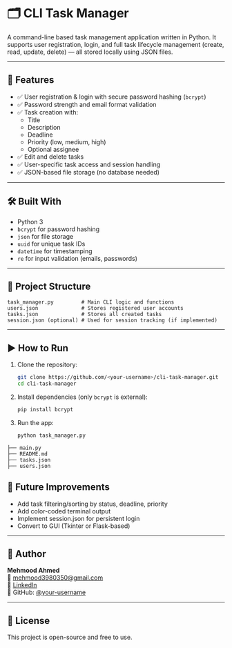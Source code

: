 # 🗂️ CLI Task Manager

A command-line based task management application written in Python. It supports user registration, login, and full task lifecycle management (create, read, update, delete) — all stored locally using JSON files.

---

## 🚀 Features

- ✅ User registration & login with secure password hashing (`bcrypt`)
- ✅ Password strength and email format validation
- ✅ Task creation with:
  - Title
  - Description
  - Deadline
  - Priority (low, medium, high)
  - Optional assignee
- ✅ Edit and delete tasks
- ✅ User-specific task access and session handling
- ✅ JSON-based file storage (no database needed)

---

## 🛠️ Built With

- Python 3
- `bcrypt` for password hashing
- `json` for file storage
- `uuid` for unique task IDs
- `datetime` for timestamping
- `re` for input validation (emails, passwords)

---

## 📂 Project Structure

```
task_manager.py         # Main CLI logic and functions
users.json              # Stores registered user accounts
tasks.json              # Stores all created tasks
session.json (optional) # Used for session tracking (if implemented)
```

---

## ▶️ How to Run

1. Clone the repository:
   ```bash
   git clone https://github.com/<your-username>/cli-task-manager.git
   cd cli-task-manager
   ```

2. Install dependencies (only `bcrypt` is external):
   ```bash
   pip install bcrypt
   ```

3. Run the app:
   ```bash
   python task_manager.py
   ```

```
├── main.py
├── README.md
├── tasks.json
├── users.json
```

## 📌 Future Improvements

- Add task filtering/sorting by status, deadline, priority
- Add color-coded terminal output
- Implement session.json for persistent login
- Convert to GUI (Tkinter or Flask-based)

---

## 👤 Author

**Mehmood Ahmed**  
📧 [mehmood3980350@gmail.com](mailto:mehmood3980350@gmail.com)  
🔗 [LinkedIn](https://linkedin.com/in/mehmoodahmed-ds)  
🔗 GitHub: [@your-username](https://github.com/your-username)

---

## 📝 License

This project is open-source and free to use.
